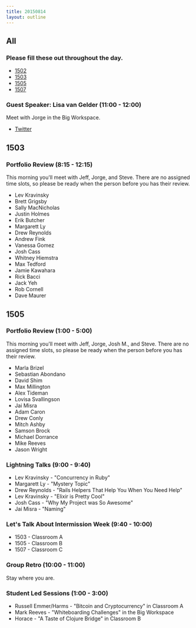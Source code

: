 ```yaml
---
title: 20150814
layout: outline
---
```


## All

### Please fill these out throughout the day.

* [1502](http://goo.gl/forms/7tekwLYgjY)
* [1503](http://goo.gl/forms/7cGylaC59v)
* [1505](http://goo.gl/forms/stsyuYDEYT)
* [1507](http://goo.gl/forms/dVprFf7jFh)

### Guest Speaker: Lisa van Gelder (11:00 - 12:00)

Meet with Jorge in the Big Workspace.

* [Twitter](https://twitter.com/techbint)


## 1503

### Portfolio Review (8:15 - 12:15)

This morning you'll meet with Jeff, Jorge, and Steve. There are no assigned time slots, so please be ready when the person before you has their review.

* Lev Kravinsky
* Brett Grigsby
* Sally MacNicholas
* Justin Holmes
* Erik Butcher
* Margarett Ly
* Drew Reynolds
* Andrew Fink
* Vanessa Gomez
* Josh Cass
* Whitney Hiemstra
* Max Tedford
* Jamie Kawahara
* Rick Bacci
* Jack Yeh
* Rob Cornell
* Dave Maurer

## 1505

### Portfolio Review (1:00 - 5:00)

This morning you'll meet with Jeff, Jorge, Josh M., and Steve. There are no assigned time slots, so please be ready when the person before you has their review.

* Marla Brizel
* Sebastian Abondano
* David Shim
* Max Millington
* Alex Tideman
* Lovisa Svallingson
* Jai Misra
* Adam Caron
* Drew Conly
* Mitch Ashby
* Samson Brock
* Michael Dorrance
* Mike Reeves
* Jason Wright


### Lightning Talks (9:00 - 9:40)

 * Lev Kravinsky - "Concurrency in Ruby"
 * Margarett Ly - "Mystery Topic"
 * Drew Reynolds - "Rails Helpers That Help You When You Need Help" 
 * Lev Kravinsky - "Elixir is Pretty Cool"
 * Josh Cass - "Why My Project was So Awesome"
 * Jai Misra - "Naming"
 
### Let's Talk About Intermission Week (9:40 - 10:00)
  
* 1503 - Classroom A
* 1505 - Classroom B
* 1507 - Classroom C

### Group Retro (10:00 - 11:00) 

Stay where you are.

### Student Led Sessions (1:00 - 3:00)

* Russell Emmer/Harms - "Bitcoin and Cryptocurrency" in Classroom A
* Mark Reeves - "Whiteboarding Challenges" in the Big Workspace
* Horace - "A Taste of Clojure Bridge" in Classroom B

